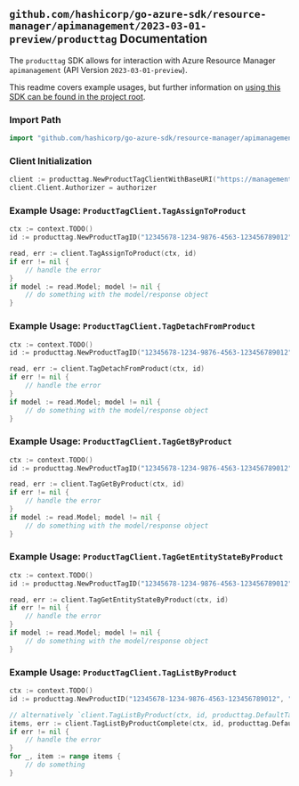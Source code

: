 
## `github.com/hashicorp/go-azure-sdk/resource-manager/apimanagement/2023-03-01-preview/producttag` Documentation

The `producttag` SDK allows for interaction with Azure Resource Manager `apimanagement` (API Version `2023-03-01-preview`).

This readme covers example usages, but further information on [using this SDK can be found in the project root](https://github.com/hashicorp/go-azure-sdk/tree/main/docs).

### Import Path

```go
import "github.com/hashicorp/go-azure-sdk/resource-manager/apimanagement/2023-03-01-preview/producttag"
```


### Client Initialization

```go
client := producttag.NewProductTagClientWithBaseURI("https://management.azure.com")
client.Client.Authorizer = authorizer
```


### Example Usage: `ProductTagClient.TagAssignToProduct`

```go
ctx := context.TODO()
id := producttag.NewProductTagID("12345678-1234-9876-4563-123456789012", "example-resource-group", "serviceName", "productId", "tagId")

read, err := client.TagAssignToProduct(ctx, id)
if err != nil {
	// handle the error
}
if model := read.Model; model != nil {
	// do something with the model/response object
}
```


### Example Usage: `ProductTagClient.TagDetachFromProduct`

```go
ctx := context.TODO()
id := producttag.NewProductTagID("12345678-1234-9876-4563-123456789012", "example-resource-group", "serviceName", "productId", "tagId")

read, err := client.TagDetachFromProduct(ctx, id)
if err != nil {
	// handle the error
}
if model := read.Model; model != nil {
	// do something with the model/response object
}
```


### Example Usage: `ProductTagClient.TagGetByProduct`

```go
ctx := context.TODO()
id := producttag.NewProductTagID("12345678-1234-9876-4563-123456789012", "example-resource-group", "serviceName", "productId", "tagId")

read, err := client.TagGetByProduct(ctx, id)
if err != nil {
	// handle the error
}
if model := read.Model; model != nil {
	// do something with the model/response object
}
```


### Example Usage: `ProductTagClient.TagGetEntityStateByProduct`

```go
ctx := context.TODO()
id := producttag.NewProductTagID("12345678-1234-9876-4563-123456789012", "example-resource-group", "serviceName", "productId", "tagId")

read, err := client.TagGetEntityStateByProduct(ctx, id)
if err != nil {
	// handle the error
}
if model := read.Model; model != nil {
	// do something with the model/response object
}
```


### Example Usage: `ProductTagClient.TagListByProduct`

```go
ctx := context.TODO()
id := producttag.NewProductID("12345678-1234-9876-4563-123456789012", "example-resource-group", "serviceName", "productId")

// alternatively `client.TagListByProduct(ctx, id, producttag.DefaultTagListByProductOperationOptions())` can be used to do batched pagination
items, err := client.TagListByProductComplete(ctx, id, producttag.DefaultTagListByProductOperationOptions())
if err != nil {
	// handle the error
}
for _, item := range items {
	// do something
}
```
